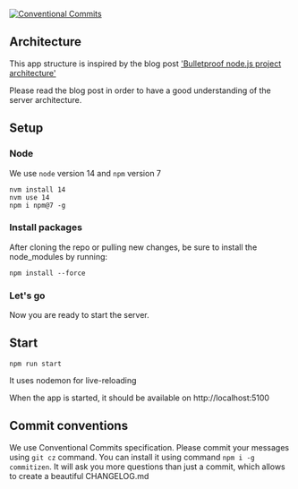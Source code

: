 [![Conventional Commits](https://img.shields.io/badge/Conventional%20Commits-1.0.0-yellow.svg)](https://conventionalcommits.org)

## Architecture

This app structure is inspired by the blog post ['Bulletproof node.js project architecture'](https://softwareontheroad.com/ideal-nodejs-project-structure?utm_source=github&utm_medium=readme)

Please read the blog post in order to have a good understanding of the server architecture.

## Setup

### Node

We use `node` version 14 and `npm` version 7

```
nvm install 14
nvm use 14
npm i npm@7 -g
```

### Install packages

After cloning the repo or pulling new changes, be sure to install the node_modules by running:

```
npm install --force
```

### Let's go

Now you are ready to start the server.

## Start

```
npm run start
```

It uses nodemon for live-reloading

When the app is started, it should be available on http://localhost:5100

## Commit conventions

We use Conventional Commits specification. Please commit your messages using `git cz` command. You can install it using command `npm i -g commitizen`.
It will ask you more questions than just a commit, which allows to create a beautiful CHANGELOG.md

